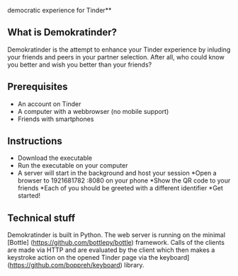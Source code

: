  democratic experience for Tinder**

## What is Demokratinder?
Demokratinder is the attempt to enhance your Tinder
experience by inluding your friends and peers in your
partner selection.
After all, who could know you better and wish you
better than your friends?

## Prerequisites
* An account on Tinder
* A computer with a webbrowser (no mobile support)
* Friends with smartphones

## Instructions
* Download the executable
* Run the executable on your computer
* A server will start in the background and host your
session
*Open a browser to 1921681782 :8080 on your phone
*Show the QR code to your friends
*Each of you should be greeted with a different
identifier
*Get started!

## Technical stuff
Demokratinder is built in Python. The web server is
running on the minimal [Bottle]
(https://github.com/bottlepy/bottle) framework. Calls
of the clients are made via HTTP and are evaluated by
the client which then makes a keystroke action on the
opened Tinder page via the keyboard]
(https://github.com/boppreh/keyboard) library.

